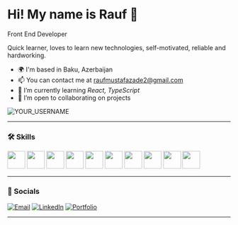 <h1 align="left">Hi! My name is Rauf 👋</h1>
<p>Front End Developer</p>

<p>
Quick learner, loves to learn new technologies, self-motivated, reliable and hardworking.
</p>

- 🌍 I'm based in Baku, Azerbaijan  
- 📫 You can contact me at raufmustafazade2@gmail.com 
- 🌱 I’m currently learning *React, TypeScript*  
- 🤝 I’m open to collaborating on projects  

<!-- Счётчик просмотров профиля -->
<img src="https://komarev.com/ghpvc/?username=YOUR_USERNAME&label=Profile%20views&color=0e75b6&style=flat" alt="YOUR_USERNAME" />

---

### 🛠 Skills
<p>
  <img src="https://cdn.jsdelivr.net/gh/devicons/devicon/icons/html5/html5-original.svg" width="40" height="40"/>
  <img src="https://cdn.jsdelivr.net/gh/devicons/devicon/icons/css3/css3-original.svg" width="40" height="40"/>
  <img src="https://cdn.jsdelivr.net/gh/devicons/devicon/icons/javascript/javascript-original.svg" width="40" height="40"/>
  <img src="https://cdn.jsdelivr.net/gh/devicons/devicon/icons/bootstrap/bootstrap-original.svg" width="40" height="40"/>
  <img src="https://cdn.jsdelivr.net/gh/devicons/devicon/icons/react/react-original.svg" width="40" height="40"/>
  <img src="https://cdn.jsdelivr.net/gh/devicons/devicon/icons/tailwindcss/tailwindcss-original.svg" width="40" height="40"/>
  <img src="https://cdn.jsdelivr.net/gh/devicons/devicon/icons/typescript/typescript-original.svg" width="40" height="40"/>
  <img src="https://cdn.jsdelivr.net/gh/devicons/devicon/icons/git/git-original.svg" width="40" height="40"/>
  <img src="https://cdn.jsdelivr.net/gh/devicons/devicon/icons/github/github-original.svg" width="40" height="40"/>
  <img src="https://cdn.jsdelivr.net/gh/devicons/devicon/icons/figma/figma-original.svg" width="40" height="40"/>
</p>

---

### 🔗 Socials
<p>
  <a href="mailto:youremail@example.com"><img alt="Email" src="https://img.shields.io/badge/Email-333?logo=gmail&logoColor=white&style=for-the-badge"></a>
  <a href="https://www.linkedin.com/in/rauf-mustafazade-844145255/"><img alt="LinkedIn" src="https://img.shields.io/badge/LinkedIn-0A66C2?logo=linkedin&logoColor=white&style=for-the-badge"></a>
  <a href="https://YOUR_PORTFOLIO_LINK/"><img alt="Portfolio" src="https://img.shields.io/badge/Portfolio-111?logo=vercel&logoColor=white&style=for-the-badge"></a>
</p>

---


